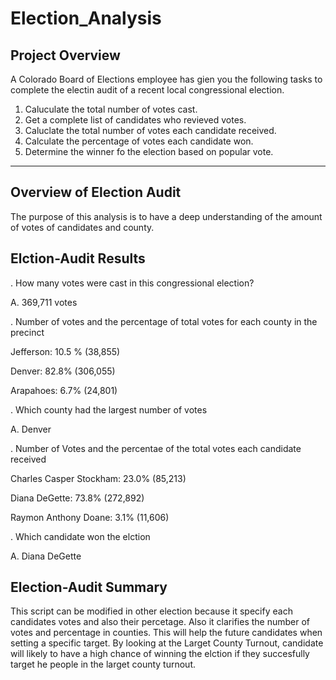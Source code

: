 # Election_Analysis

## Project Overview
A Colorado Board of Elections employee has gien you the following tasks to complete the electin audit of a recent local congressional election. 

1. Caluculate the total number of votes cast.
2. Get a complete list of candidates who revieved votes. 
3. Caluclate the total number of votes each candidate received.
4. Calculate the percentage of votes each candidate won. 
5. Determine the winner fo the election based on popular vote. 

-----------------------------------------------------------------------------------------------------------------
## Overview of Election Audit
The purpose of this analysis is to have a deep understanding of the amount of votes of candidates and county.

## Elction-Audit Results

. How many votes were cast in this congressional election?

A. 369,711 votes


. Number of votes and the percentage of total votes for each county in the precinct 

Jefferson: 10.5 % (38,855)

Denver: 82.8%  (306,055)

Arapahoes: 6.7%  (24,801)

. Which county had the largest number of votes 

A. Denver

.  Number of Votes and the percentae of the total votes each candidate received

Charles Casper Stockham: 23.0% (85,213)

Diana DeGette: 73.8% (272,892)

Raymon Anthony Doane: 3.1% (11,606)

. Which candidate won the elction

A. Diana DeGette

## Election-Audit Summary

This script can be modified in other election because it specify each candidates votes and also their percetage. Also it clarifies the number of votes and percentage in counties. This will help the future candidates when setting a specific target. By looking at the Larget County Turnout, candidate will likely to have a high chance of winning the elction if they succesfully target he people in the larget county turnout. 



